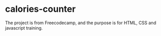 # calories-counter
The project is from Freecodecamp, and the purpose is for HTML, CSS and javascript training.
